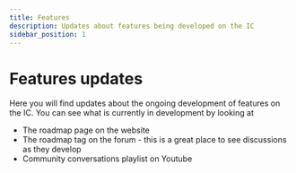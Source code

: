 ```yaml
---
title: Features
description: Updates about features being developed on the IC
sidebar_position: 1
---
```


# Features updates

Here you will find updates about the ongoing development of features on the IC. You can see what is currently in development by looking at
- The roadmap page on the website
- The roadmap tag on the forum - this is a great place to see discussions as they develop
- Community conversations playlist on Youtube